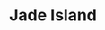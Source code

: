 ---
layout: place
title: "Jade Island"
permalink: /pennsylvania/warrington/jade-island.html
stateAbbr: PA
stateName: Pennsylvania
cityName: Warrington
seo:
  name: "Jade Island"
  type: Restaurant
  links: https://www.jadeislandwarrington.com/
description: "Jade Island serves delicious sushi in Warrington, Pennsylvania. Try fresh Japanese dishes for a great dining experience. "
place_id: ChIJodmIMr-oxokRu6OD_Yx3g00
photos:
  - name: >-
      places/ChIJodmIMr-oxokRu6OD_Yx3g00/photos/AeeoHcKPvESeY9ZbhUbv_hR8qRHkyC0rhy59xrhznrFZV4i3pNCb_6wVrhBYxAr09dv0NS5cicdMCgYzi0Hg3DTfKS5VK2w_lOsED4Zg_lfkzrLT9loeyf-EdGLe_LAHdaQRpYpxi8j2Y1TmBf1QG-HJcqZBEWWxlD9bmik0YOrpVRBschf5VgSMEUby_NQBY0KhSUjsk6iqbAMKesAfOcX6ogHMRTmDv1AA_Sq7gWzBdgVGNBkwAxfhmTzkxdzFny9A0Tl_gU_7uCt4bWwE9zgyHA_U-U2FxrCQvXbnaR6ZZdbpqGyIwPtVpm3dEvKtR2YgqllB5CZsgrMOfz3JK7qJC9QGwdNPtsQpj1Wh7QTQS7tXuMLK9IydM5QjBTY0g8es5IPmfsh1EiRrVlsnRE2I9M_9ds_9K67MHFxfTLH66KY
    widthPx: 3600
    heightPx: 4800
    authorAttributions:
      - displayName: Angela Chen
        uri: https://maps.google.com/maps/contrib/108312548541406587171
        photoUri: >-
          https://lh3.googleusercontent.com/a/ACg8ocIpGa4SvGvbB-QLtMfLSNTbPUk8yos2mAzhpGQBkO1ifsYIcw=s100-p-k-no-mo
    flagContentUri: >-
      https://www.google.com/local/imagery/report/?cb_client=maps_api_places.places_api&image_key=!1e10!2sCIHM0ogKEICAgICXw9r6Rg&hl=en-US
    googleMapsUri: >-
      https://www.google.com/maps/place//data=!3m4!1e2!3m2!1sCIHM0ogKEICAgICXw9r6Rg!2e10!4m2!3m1!1s0x89c6a8bf3288d9a1:0x4d83778cfd83a3bb
  - name: >-
      places/ChIJodmIMr-oxokRu6OD_Yx3g00/photos/AeeoHcIrXP2W5khXkr-_s9XfCxvZHhUheKKHyVckoTHdAU_gKs2c94mpDnfhlnfN_yZYvPJIlexUUZ3QCpo6nreD3wDZGpR7a6BXsFXeblj7eKhl0Hmu56f9Cdbr6XFnCglLtxMnMkYamXYQEOq2IohfuhpjJwWFBBZhC8ewsHAaUmJggOtHeJiG0R09OGE3zofFiEUowXuK2MvKeTBLd7mzMx1U3xDfPSgfwb9QIx98yderLupT6W1H7R_Zaqs-30HoV5AiK5qWHR1nJAMQJYAAV1_HC5hCPrWMip234S-Kdr00bNYnRwuE_bqBrr-crZt91zZYs8lg5WhjCB0h4mnl1uRAz7_MB3vl2sops97gLkyL_Iveq-sSeyXfmAGjWysCk9IhJdI88KaJArEK0VL9gUMYDVvQLrZCSVSn99Vqpok59Q
    widthPx: 3024
    heightPx: 4032
    authorAttributions:
      - displayName: G Fab
        uri: https://maps.google.com/maps/contrib/106499242460635625865
        photoUri: >-
          https://lh3.googleusercontent.com/a-/ALV-UjU8unuHYOa02kpVAOFhSUaMdXJUqFlthfAt3Mx7p6iZnnYe9szr=s100-p-k-no-mo
    flagContentUri: >-
      https://www.google.com/local/imagery/report/?cb_client=maps_api_places.places_api&image_key=!1e10!2sCIHM0ogKEICAgIDWurGkFA&hl=en-US
    googleMapsUri: >-
      https://www.google.com/maps/place//data=!3m4!1e2!3m2!1sCIHM0ogKEICAgIDWurGkFA!2e10!4m2!3m1!1s0x89c6a8bf3288d9a1:0x4d83778cfd83a3bb
  - name: >-
      places/ChIJodmIMr-oxokRu6OD_Yx3g00/photos/AeeoHcK5eH_3C7Fy0vQQU0vAwt2qdEPRCk3UxZkJ2kjTlJRTYAhGP5AYjnRd5g87Iip6pKZ-LyYwAGH5-zFu9QnAS25oOTztVcbsroV7HB1zQx56XHj3VtLm-l0mCgsap2VQmQOmFHpKWuL_btcYH-1I1hYIfm756nCCweGm00ksmmisWUYz1ZsQ7cnHwfpiXQT-tmH0IflVHNMCXc2phI4skMq0_ckBHwIqnFY3gyAaKopOY2WWuWokQXROQngz6eCfh3XYgAmc8OkRfdAFKly6uuz0TSPSklWS6GoVGGaFdNzYbSI6koZjCIr20rreS12bV7BSK1oSumTxGr6ldwMMLv5nm4uEW_UYqidxbYGscq1ogWlRRTxWrsikjleKfoXJeKIoBjFGDCxfDBReAGj5YvnHy0FYxkgZSIiX3Wg8iDdUgg
    widthPx: 3024
    heightPx: 4032
    authorAttributions:
      - displayName: Alex Khvatov
        uri: https://maps.google.com/maps/contrib/116137095715032004443
        photoUri: >-
          https://lh3.googleusercontent.com/a-/ALV-UjUS59Qe26sIuuT03neCicm63LqE3K-sv3FNYex1qct5HqMzgITbZA=s100-p-k-no-mo
    flagContentUri: >-
      https://www.google.com/local/imagery/report/?cb_client=maps_api_places.places_api&image_key=!1e10!2sCIHM0ogKEICAgIDspPb5PQ&hl=en-US
    googleMapsUri: >-
      https://www.google.com/maps/place//data=!3m4!1e2!3m2!1sCIHM0ogKEICAgIDspPb5PQ!2e10!4m2!3m1!1s0x89c6a8bf3288d9a1:0x4d83778cfd83a3bb
  - name: >-
      places/ChIJodmIMr-oxokRu6OD_Yx3g00/photos/AeeoHcJpEgafvvDSQ_dMuWsBGH6_46JtmZsijR67Pqn1MxPy9-OfjiOAZoxtXvb8TkCjNtV8q09CirPboCqBTcUcfXa7HilJBVW7YxLZg3ho2cjeynGI2zWSVbiBTeGqbfIOzswiymcoWXB-3vr5oTz_KyiFn4TheYql3jDYDJoQ_xOsN4bweADcx3FAMqN48Ax1c617PsnrX0XymbnU2TYUIq9iCns9Dz6zNkBtGel7okkcm9lnfaEcThh_8suG21WJI1lXZMtfjbZOwRQtQLOaf817dJETgnHtiEcax7aXDmZOGd5PByMYi2s1BJJ3zyxyI2R8LR7B1UVNoMy-mO8K9BLwXxXzM6C3cCEP_JWVdduNo31L8-WfKAXkiyXDqKMzpr3ZL-ASMj7siGGPFpJq2skS04iqBtF3WG2TNj-MAw282Q
    widthPx: 2268
    heightPx: 4032
    authorAttributions:
      - displayName: Mimi Devier
        uri: https://maps.google.com/maps/contrib/110633931557683998370
        photoUri: >-
          https://lh3.googleusercontent.com/a-/ALV-UjVS26_y79wEaqIvQy2khlVzor2jyZub_PnJFRc7PmQxI4IgcDe6=s100-p-k-no-mo
    flagContentUri: >-
      https://www.google.com/local/imagery/report/?cb_client=maps_api_places.places_api&image_key=!1e10!2sCIHM0ogKEICAgID5xte2Uw&hl=en-US
    googleMapsUri: >-
      https://www.google.com/maps/place//data=!3m4!1e2!3m2!1sCIHM0ogKEICAgID5xte2Uw!2e10!4m2!3m1!1s0x89c6a8bf3288d9a1:0x4d83778cfd83a3bb
  - name: >-
      places/ChIJodmIMr-oxokRu6OD_Yx3g00/photos/AeeoHcJ70Xrm0ZhqP9MTwY3fKoKFg9WaG8dGOA3BAPJzmYlH4KVkduWuPgjVgKILurph6CcBNR-VHWotuoE8LYGphc3gywjFdmwforAodeXOXT75LGiF0QTN52dNRR6IQuOonjv7fX7sTelKXo52wiUg16kdIotSP7179NqeG-du-GEdozT8HicAhJMxaTpEqFtVmMCljN09Q2zI1XXcyIOLG1bLWQ8sZI15Pino2e692APX0n-gzsZSSVi7wd2mY3bwJuzkAGSAzVUhMp-SGFHEB62DAfNmp2-0guECAVNYwt09-Xmqp2155yv8f5gXjw3IJTU_gIZ4EkHGJuFoJYl2bSswNE9P8uWwslW2m2kWqtLpgI4wkKwjCSUHQkST_Nr74qsTpES4im_v8X2f5RKdDHy0HvLXHxhiNvTjIou-UAY
    widthPx: 1920
    heightPx: 1080
    authorAttributions:
      - displayName: Gerardo Garza
        uri: https://maps.google.com/maps/contrib/108594840476403555063
        photoUri: >-
          https://lh3.googleusercontent.com/a/ACg8ocKCtVu7baDNYKDYMaPT5y5lHO-q3mlTS7DSynVCX9luzpmEoQ=s100-p-k-no-mo
    flagContentUri: >-
      https://www.google.com/local/imagery/report/?cb_client=maps_api_places.places_api&image_key=!1e10!2sCIHM0ogKEICAgICk1YL_dQ&hl=en-US
    googleMapsUri: >-
      https://www.google.com/maps/place//data=!3m4!1e2!3m2!1sCIHM0ogKEICAgICk1YL_dQ!2e10!4m2!3m1!1s0x89c6a8bf3288d9a1:0x4d83778cfd83a3bb
  - name: >-
      places/ChIJodmIMr-oxokRu6OD_Yx3g00/photos/AeeoHcLfuqVI7rwbaZVCSVWZy7P5c_kBf-lyucE6yoiPcueTlCTKzA2tzHeEX5Czk06UCV3iVpPEC5PWzRs4m6mifBrTukP0zemXdVP2AojKvg00T-JTOUxFZCZjAGHdADlT6BFAmM_Lkm3003WZKg2YXCXtoXuLpBj8AilNW9H_CJf8S4JimyxPDtpU7jbdOxtBrMXS4fEoY1mwgsYPR0QYKqFKdFlqw9vdt6lLZZ7KycYHiOVcwrlxGDLT997-GW4lBvcwDrYv38_pHg6Ord3EkfMtJj49AvNctXl5xEtVntCjXGuBoAjUvmK4wCTwvhKROfs_CqzYRP8hV8wNnhoPrtZlz_hTWls0M0qgiuCoLA8qpEA5o1WDkzQ47OXQl42Mj-R4bKXoOYRbbqYXDCU023T9vP4IoAWSxHMXWIJF_2iDmc4g
    widthPx: 3072
    heightPx: 4080
    authorAttributions:
      - displayName: Casey South
        uri: https://maps.google.com/maps/contrib/101367624592625778749
        photoUri: >-
          https://lh3.googleusercontent.com/a-/ALV-UjVDTXh4rQIOteJDck2KiRF1wGKlbNC73dBFGiAF1tOESqe_2M0dYQ=s100-p-k-no-mo
    flagContentUri: >-
      https://www.google.com/local/imagery/report/?cb_client=maps_api_places.places_api&image_key=!1e10!2sCIHM0ogKEICAgMDIrKfI1gE&hl=en-US
    googleMapsUri: >-
      https://www.google.com/maps/place//data=!3m4!1e2!3m2!1sCIHM0ogKEICAgMDIrKfI1gE!2e10!4m2!3m1!1s0x89c6a8bf3288d9a1:0x4d83778cfd83a3bb
  - name: >-
      places/ChIJodmIMr-oxokRu6OD_Yx3g00/photos/AeeoHcIif9rhlr_6OkNV_-adp8P6UcVLGDb1QhFhv1Nl60UY03SXGmnjtu_8aSFabg8LKCRSgWTij0Ybu63KKtshm8lLPY3ey2uaNNfh5IGa44sQqPme8ERU_qK0H7S1cK6XYBCHy_kIhmIemmjuet1i7vRrunzX4yAdHS8yejih2JNoLhm_VgFXdbWa4giqfqd9xpY4r7GDm8OppLXj6krV1UyHUXiQL7lwvGXOKp2_dh2Pl5kYSgS9FJgy-egSlBLegAWD27Z5n9S18gdYmQuJd7ygrUnKP8EOfcQHevU8bGZBxWaUUYqZ66iO7Ky9o5V1mJ3l8lRXF1iJc3kJV-kO_9wAZEpT3YVVq4p59dexPnv94lCJ-P6l1daAUE31dXbNUrbTaIl4qhaZsiXjE28upVd8uS6Nc7crvE4u6eEpdgaq3Q
    widthPx: 3024
    heightPx: 4032
    authorAttributions:
      - displayName: Alex Khvatov
        uri: https://maps.google.com/maps/contrib/116137095715032004443
        photoUri: >-
          https://lh3.googleusercontent.com/a-/ALV-UjUS59Qe26sIuuT03neCicm63LqE3K-sv3FNYex1qct5HqMzgITbZA=s100-p-k-no-mo
    flagContentUri: >-
      https://www.google.com/local/imagery/report/?cb_client=maps_api_places.places_api&image_key=!1e10!2sCIHM0ogKEICAgIDspPbpXA&hl=en-US
    googleMapsUri: >-
      https://www.google.com/maps/place//data=!3m4!1e2!3m2!1sCIHM0ogKEICAgIDspPbpXA!2e10!4m2!3m1!1s0x89c6a8bf3288d9a1:0x4d83778cfd83a3bb
  - name: >-
      places/ChIJodmIMr-oxokRu6OD_Yx3g00/photos/AeeoHcI5gNvjeNuxG73WKug8BbD2_waw6_7tjEm0BXcZNti5Pa39e9jjLvIns62Aw5rb_9qcC7HaZYK_6uXW_UJ_dGshsNWMGmx5XSfIvTfH8O7iw3S4BHZKNQqxfZOl7jtHYvLPBlQutXpARBq8KRSOWAiwInmdCffGiScQsnie6BR8mPf9BgFLtF23LPtCuq4rDsUB2EJa5ZKYlknqQuhbFGYFZfomAbYcM8TOYFcM4z8ua9tl0-2YIXo4EIZnb_orQt7oazltu3uv_Fc6LLYsD_gLTKjMSJ-B7lUMomKDL91WvRsiW2iqkr7UKQLApL5KkmkI8qVhDozEo_Vtaz1WTqjgP-E11SCpNPBEtFMBWW2jQLrAcBCSrywbEooAdXTlg-9J64WUYL_niaZweKJ1qfpVm5PpJmpdWIw9SVAgATo
    widthPx: 4032
    heightPx: 3024
    authorAttributions:
      - displayName: John R Andres Sr
        uri: https://maps.google.com/maps/contrib/102918683651713479705
        photoUri: >-
          https://lh3.googleusercontent.com/a-/ALV-UjXxUvWrmJXseFEmsls6adI8ujPJRT0k5Z3McYSxRDVX_1hIkBfNtA=s100-p-k-no-mo
    flagContentUri: >-
      https://www.google.com/local/imagery/report/?cb_client=maps_api_places.places_api&image_key=!1e10!2sCIHM0ogKEICAgICEic6pdw&hl=en-US
    googleMapsUri: >-
      https://www.google.com/maps/place//data=!3m4!1e2!3m2!1sCIHM0ogKEICAgICEic6pdw!2e10!4m2!3m1!1s0x89c6a8bf3288d9a1:0x4d83778cfd83a3bb
  - name: >-
      places/ChIJodmIMr-oxokRu6OD_Yx3g00/photos/AeeoHcLCDcznmZaQu4g8spIQAfSjuKi3UVm8SpkIGoQ-ny2gjYsDOSNS6Tuse-GiahtyGYStdUpH04v10N-5QIuoBTezE0rMDrx0zKRtLY1iRq8DJozAb9X0-wi-OGWcXCgp3Hs0WLH6YbbPYs18RNcklRSZI7DlLM_I23RTwQ_kB7n4xJKoF3oAJJI5M6t4yXtjHYUQsK86wp77lgjOkFoZ0ZrCm7qCjEbwzVXIZ8vzZ03ChArhPFMtoAMrh3oG1ukThWevGHXMH4CC23kRChWtAR0VvhWMip-dzA2vH0nMKInwxAy5DdDQy9Vjm0Ei6EDJdOHgbn1uovF9voZb8xhPfsk3fI9iPBuJzUSVP8G64C_X5YT7q8SBLWecghzmfGBRB5oO7SSADc1usqM5SI260JHBX9Dak68BXrRa2XnMxy681Nk
    widthPx: 3024
    heightPx: 4032
    authorAttributions:
      - displayName: Alex Khvatov
        uri: https://maps.google.com/maps/contrib/116137095715032004443
        photoUri: >-
          https://lh3.googleusercontent.com/a-/ALV-UjUS59Qe26sIuuT03neCicm63LqE3K-sv3FNYex1qct5HqMzgITbZA=s100-p-k-no-mo
    flagContentUri: >-
      https://www.google.com/local/imagery/report/?cb_client=maps_api_places.places_api&image_key=!1e10!2sCIHM0ogKEICAgIDspPapvwE&hl=en-US
    googleMapsUri: >-
      https://www.google.com/maps/place//data=!3m4!1e2!3m2!1sCIHM0ogKEICAgIDspPapvwE!2e10!4m2!3m1!1s0x89c6a8bf3288d9a1:0x4d83778cfd83a3bb
  - name: >-
      places/ChIJodmIMr-oxokRu6OD_Yx3g00/photos/AeeoHcKCC5J5-V3y73p4C7jNrPNrr5c_YwK34vr4wFCeKfr82E8pVu2dCRPkhXDOdKNrhNhSAJhhZuvy-J6aNbOOS7UWVSLtDUGwt-nFTZO8rMy-TgsfXfa32nio33YB_CVrQ1fIiL9vIHbk-aTFuMWuD8Qno22V6YzK9EISLcWnGkjYO4ywVERS2oM-TLQyL4cooPV3z6_vHOb2-qz0IgdqSL0xRYN_xcRK6l8gl_yKCl1v91ypLZquSLbf5U_2lVwvO77g7nzo8azhhj2MMRHiri9v3NFsv-SPqwMFhtEfeqvarH1Rf3baNZsblK9baxHb1RDBZfOZaDG4bVEqhilv49Jr0PAakzXnl57Bek0OdeSBgio5-o_2s8uI9dvH7CTaplRrP2GsZcy98BHj0_YeXa3u7zHALqSNN-Z-edoyoKE
    widthPx: 3024
    heightPx: 4032
    authorAttributions:
      - displayName: Alex Khvatov
        uri: https://maps.google.com/maps/contrib/116137095715032004443
        photoUri: >-
          https://lh3.googleusercontent.com/a-/ALV-UjUS59Qe26sIuuT03neCicm63LqE3K-sv3FNYex1qct5HqMzgITbZA=s100-p-k-no-mo
    flagContentUri: >-
      https://www.google.com/local/imagery/report/?cb_client=maps_api_places.places_api&image_key=!1e10!2sCIHM0ogKEICAgIDspPaZLA&hl=en-US
    googleMapsUri: >-
      https://www.google.com/maps/place//data=!3m4!1e2!3m2!1sCIHM0ogKEICAgIDspPaZLA!2e10!4m2!3m1!1s0x89c6a8bf3288d9a1:0x4d83778cfd83a3bb
address: 1380 Easton Rd, Warrington, PA 18976, USA
street: 1380 Easton Rd
city: Warrington
state: PA
zip: '18976'
country: USA
neighborhood: null
latitude: '40.250980'
longitude: '-75.134355'
accessibility_options:
  wheelchairAccessibleParking: true
  wheelchairAccessibleEntrance: true
  wheelchairAccessibleRestroom: true
  wheelchairAccessibleSeating: true
business_status: OPERATIONAL
name: Jade Island
google_maps_links:
  directionsUri: >-
    https://www.google.com/maps/dir//''/data=!4m7!4m6!1m1!4e2!1m2!1m1!1s0x89c6a8bf3288d9a1:0x4d83778cfd83a3bb!3e0
  placeUri: https://maps.google.com/?cid=5585439410301936571
  writeAReviewUri: >-
    https://www.google.com/maps/place//data=!4m3!3m2!1s0x89c6a8bf3288d9a1:0x4d83778cfd83a3bb!12e1
  reviewsUri: >-
    https://www.google.com/maps/place//data=!4m4!3m3!1s0x89c6a8bf3288d9a1:0x4d83778cfd83a3bb!9m1!1b1
  photosUri: >-
    https://www.google.com/maps/place//data=!4m3!3m2!1s0x89c6a8bf3288d9a1:0x4d83778cfd83a3bb!10e5
primary_type: Chinese Restaurant
opening_hours:
  regular: null
  current: null
secondary_opening_hours:
  regular:
    weekdayDescriptions: null
    type: null
  current:
    weekdayDescriptions: null
    type: null
phone: (215) 918-2000
price_level: PRICE_LEVEL_MODERATE
price_range: $10 &ndash; $20
rating: '4.0'
rating_count: 146
website: https://www.jadeislandwarrington.com/
reviews: null
parking_options: null
payment_options: null
allow_dogs: null
curbside_pickup: null
delivery: null
dine_in: null
good_for_children: null
good_for_groups: null
good_for_sports: null
live_music: null
menu_for_children: null
outdoor_seating: null
reservable: null
restroom: null
serves_beer: null
serves_breakfast: null
serves_brunch: null
serves_cocktails: null
serves_coffee: null
serves_dinner: null
serves_dessert: null
serves_lunch: null
serves_vegetarian_food: null
serves_wine: null
takeout: null
summary: null

---